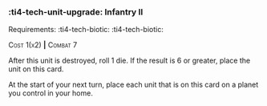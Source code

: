 ### :ti4-tech-unit-upgrade: **Infantry II**

Requirements: :ti4-tech-biotic: :ti4-tech-biotic:

<span style="font-variant:small-caps;">Cost 1(x2)</span> __|__ <span style="font-variant:small-caps;">Combat 7</span>

After this unit is destroyed, roll 1 die.
If the result is 6 or greater, place the unit on this card.

At the start of your next turn, place each unit that is on this card on a planet you control in your home.
